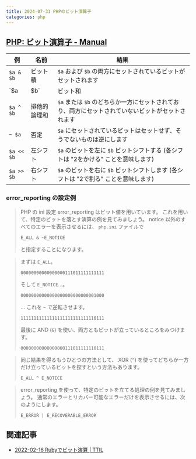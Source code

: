 ```yaml
---
title: 2024-07-31 PHPのビット演算子
categories: php
---
```


## [PHP: ビット演算子 - Manual](https://www.php.net/manual/ja/language.operators.bitwise.php)

| 例       | 名前          | 結果                                                                 |
|----------|---------------|----------------------------------------------------------------------|
| `$a & $b`| ビット積      | `$a` および `$b` の両方にセットされているビットがセットされます       |
| `$a | $b`| ビット和      | `$a` または `$b` のどちらかにセットされているビットがセットされます   |
| `$a ^ $b`| 排他的論理和  | `$a` または `$b` のどちらか一方にセットされており、両方にセットされていないビットがセットされます |
| `~ $a`   | 否定          | `$a` にセットされているビットはセットせず、そうでないものは逆にします  |
| `$a << $b`| 左シフト     | `$a` のビットを左に `$b` ビットシフトする (各シフトは "2をかける" ことを意味します) |
| `$a >> $b`| 右シフト     | `$a` のビットを右に `$b` ビットシフトします (各シフトは "2で割る" ことを意味します) |

### error_reporting の設定例

> PHP の ini 設定 error_reporting はビット値を用いています。
> これを用いて、特定のビットを落とす演算の例を見てみましょう。
> notice 以外のすべてのエラーを表示させるには、 `php.ini` ファイルで
> ```
> E_ALL & ~E_NOTICE
> ```
> と指定することになります。

> まずは `E_ALL`。
> ```
> 00000000000000000111011111111111
> ```
> そして `E_NOTICE`...。
> ```
> 00000000000000000000000000001000
> ```
> ... これを `~` で逆転させます。
> ```
> 11111111111111111111111111110111
> ```
> 最後に AND (`&`) を使い、両方ともビットが立っているところをみつけます。
> ```
> 00000000000000000111011111110111
> ```

> 同じ結果を得るもうひとつの方法として、 XOR (`^`)
> を使ってどちらか一方だけ立っているビットを探すという方法もあります。
> ```
> E_ALL ^ E_NOTICE
> ```

> error_reporting を使って、特定のビットを立てる処理の例を見てみましょう。
> 通常のエラーとリカバー可能なエラーだけを表示させるには、次のようにします。
> ```
> E_ERROR | E_RECOVERABLE_ERROR
> ```

## 関連記事

- [2022-02-16 Rubyでビット演算 \| TTIL](/2022-02-16)
